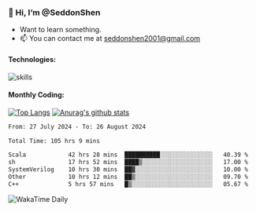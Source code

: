 ### 👋 Hi, I’m @SeddonShen
- Want to learn something.
- 📫 You can contact me at seddonshen2001@gmail.com

#### Technologies:

![skills](https://skillicons.dev/icons?i=scala,js,html,css,bootstrap,jquery,c,cpp,cloudflare,django,docker,flask,git,github,githubactions,linux,latex,mysql,nodejs,ps,php,pr,py,raspberrypi,redis,unreal,v,vscode,vue,bash)

#### Monthly Coding:
[![Top Langs](https://github-readme-stats.vercel.app/api/top-langs?username=seddonshen&show_icons=true&locale=en&layout=compact&hide=html&langs_count=8)](https://github.com/SeddonShen/)
[![Anurag's github stats](https://github-readme-stats.vercel.app/api?username=SeddonShen&count_private=true&show_icons=true)](https://github.com/anuraghazra/github-readme-stats)
<!--START_SECTION:waka-->

```txt
From: 27 July 2024 - To: 26 August 2024

Total Time: 105 hrs 9 mins

Scala            42 hrs 28 mins  ██████████░░░░░░░░░░░░░░░   40.39 %
sh               17 hrs 52 mins  ████▒░░░░░░░░░░░░░░░░░░░░   17.00 %
SystemVerilog    10 hrs 30 mins  ██▓░░░░░░░░░░░░░░░░░░░░░░   10.00 %
Other            10 hrs 12 mins  ██▒░░░░░░░░░░░░░░░░░░░░░░   09.70 %
C++              5 hrs 57 mins   █▒░░░░░░░░░░░░░░░░░░░░░░░   05.67 %
```

<!--END_SECTION:waka-->

![WakaTime Daily](https://wakatime.com/share/@seddon2001/61a7e342-5f12-4fea-bf92-1fac161e97d6.svg)
<!---
SeddonShen/SeddonShen is a ✨ special ✨ repository because its `README.md` (this file) appears on your GitHub profile.
You can click the Preview link to take a look at your changes.
--->
